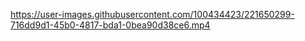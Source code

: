 

https://user-images.githubusercontent.com/100434423/221650299-716dd9d1-45b0-4817-bda1-0bea90d38ce6.mp4

